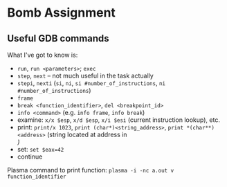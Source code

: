Bomb Assignment
===============

## Useful GDB commands
What I've got to know is:
 * `run`, `run <parameters>`; `exec`
 * `step`, `next` – not much useful in the task actually
 * `stepi`, `nexti` (`si`, `ni`, `si #number_of_instructions`, `ni #number_of_instructions`)
 * `frame`
 * `break <function_identifier>`, `del <breakpoint_id>`
 * `info <command>` (e.g. `info frame`, `info break`)
 * examine: `x/x $esp`, `x/d $esp`, `x/i $esi` (current instruction lookup), etc.
 * print: `print/x 1023`, `print (char*)<string_address>`, `print *(char**)<address>` (string located at address in <address>)
 * set: `set $eax=42`
 * continue
 
 Plasma command to print function: `plasma -i -nc a.out v function_identifier`
